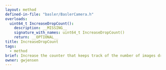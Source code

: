 ```yaml
---
layout: method
defined-in-file: "basler/BaslerCamera.h"
overloads:
  uint64_t IncreaseDropCount():
    description: __MISSING__
    signature_with_names: uint64_t IncreaseDropCount()
    return: __OPTIONAL__
title: IncreaseDropCount
tags:
  - method
brief: Increase the counter that keeps track of the number of images dropped.
owner: gwjensen
---
```

